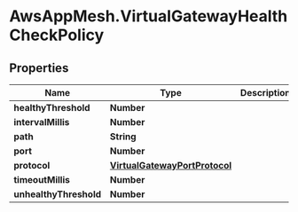 # AwsAppMesh.VirtualGatewayHealthCheckPolicy

## Properties

Name | Type | Description | Notes
------------ | ------------- | ------------- | -------------
**healthyThreshold** | **Number** |  | 
**intervalMillis** | **Number** |  | 
**path** | **String** |  | [optional] 
**port** | **Number** |  | [optional] 
**protocol** | [**VirtualGatewayPortProtocol**](VirtualGatewayPortProtocol.md) |  | 
**timeoutMillis** | **Number** |  | 
**unhealthyThreshold** | **Number** |  | 



